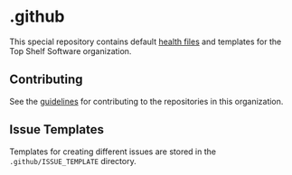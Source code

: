 # .github

This special repository contains default [health files]((https://docs.github.com/en/communities/setting-up-your-project-for-healthy-contributions/creating-a-default-community-health-file)) and templates for the Top Shelf Software organization.

## Contributing

See the [guidelines](./CONTRIBUTING.md) for contributing to the repositories in this organization.

## Issue Templates

Templates for creating different issues are stored in the `.github/ISSUE_TEMPLATE` directory.
